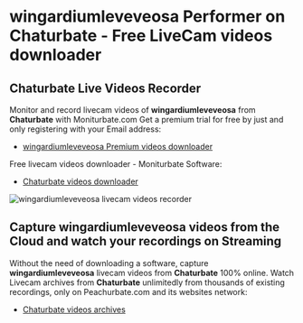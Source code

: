 # wingardiumleveveosa Performer on Chaturbate - Free LiveCam videos downloader

## Chaturbate Live Videos Recorder

Monitor and record livecam videos of **wingardiumleveveosa** from **Chaturbate** with Moniturbate.com
Get a premium trial for free by just and only registering with your Email address:
* [wingardiumleveveosa Premium videos downloader](https://moniturbate.com/request-demo-licence-key.html)

Free livecam videos downloader - Moniturbate Software:
* [Chaturbate videos downloader](https://moniturbate.com/moniturbate-download-software.html)

![wingardiumleveveosa livecam videos recorder](https://peachurnet.com/templates/moniturbate-software.png)


## Capture wingardiumleveveosa videos from the Cloud and watch your recordings on Streaming

Without the need of downloading a software, capture **wingardiumleveveosa** livecam videos from **Chaturbate** 100% online.
Watch Livecam archives from **Chaturbate** unlimitedly from thousands of existing recordings, only on Peachurbate.com and its websites network:
* [Chaturbate videos archives](https://peachurnet.com/)